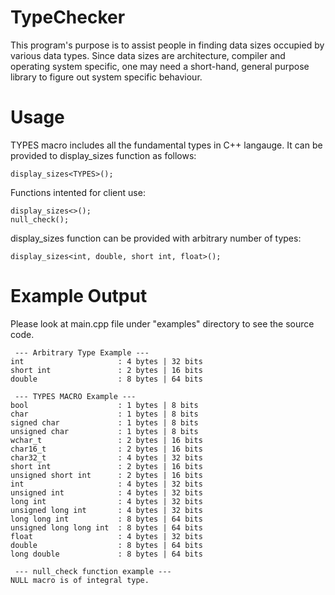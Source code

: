 # TypeChecker

This program's purpose is to assist people in finding data sizes occupied by various data types. Since data sizes are architecture, compiler and operating system specific, one may need a short-hand, general purpose library to figure out system specific behaviour. 

# Usage

TYPES macro includes all the fundamental types in C++ langauge. It can be provided to display_sizes function as follows:

    display_sizes<TYPES>();

Functions intented for client use:

    display_sizes<>();
    null_check();

display_sizes function can be provided with arbitrary number of types:

    display_sizes<int, double, short int, float>();

# Example Output

Please look at main.cpp file under "examples" directory to see the source code.

     --- Arbitrary Type Example --- 
    int                     : 4 bytes | 32 bits
    short int               : 2 bytes | 16 bits
    double                  : 8 bytes | 64 bits

     --- TYPES MACRO Example --- 
    bool                    : 1 bytes | 8 bits
    char                    : 1 bytes | 8 bits
    signed char             : 1 bytes | 8 bits
    unsigned char           : 1 bytes | 8 bits
    wchar_t                 : 2 bytes | 16 bits
    char16_t                : 2 bytes | 16 bits
    char32_t                : 4 bytes | 32 bits
    short int               : 2 bytes | 16 bits
    unsigned short int      : 2 bytes | 16 bits
    int                     : 4 bytes | 32 bits
    unsigned int            : 4 bytes | 32 bits
    long int                : 4 bytes | 32 bits
    unsigned long int       : 4 bytes | 32 bits
    long long int           : 8 bytes | 64 bits
    unsigned long long int  : 8 bytes | 64 bits
    float                   : 4 bytes | 32 bits
    double                  : 8 bytes | 64 bits
    long double             : 8 bytes | 64 bits

     --- null_check function example --- 
    NULL macro is of integral type.
